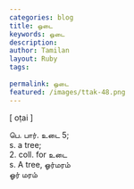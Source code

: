 ```yaml
---
categories: blog
title: ஒடை
keywords: ஒடை
description: 
author: Tamilan
layout: Ruby
tags: 
 
permalink: ஒடை
featured: /images/ttak-48.png
---
```

  
[ oṭai ]  
  
பெ. பார். உடை 5;   
s. a tree;  
2. coll. for உடை  
s. A tree, ஓர்மரம்  
ஓர் மரம்